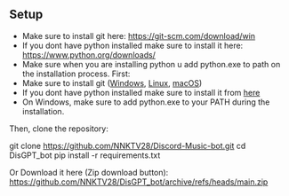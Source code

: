 ## Setup
- Make sure to install git here:
https://git-scm.com/download/win
- If you dont have python installed make sure to install it here: https://www.python.org/downloads/
- Make sure when you are installing python u add python.exe to path on the installation process.
First:
- Make sure to install git ([Windows](https://git-scm.com/download/win), [Linux](https://git-scm.com/download/linux), [macOS](https://git-scm.com/download/mac))
- If you dont have python installed make sure to install it from [here](https://www.python.org/downloads)
- On Windows, make sure to add python.exe to your PATH during the installation.

Then, clone the repository:

git clone https://github.com/NNKTV28/Discord-Music-bot.git
cd DisGPT_bot
pip install -r requirements.txt

Or Download it here (Zip download button):
https://github.com/NNKTV28/DisGPT_bot/archive/refs/heads/main.zip

